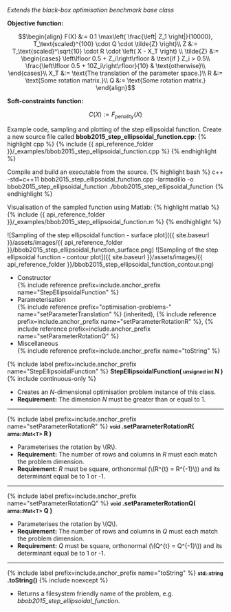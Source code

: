 *Extends the black-box optimisation benchmark base class*

**Objective function:**

$$\begin{align}
F(X) &:=  0.1 \max\left( \frac{\left| Z_1 \right|}{10000}, T_\text{scaled}^{100} \cdot Q \cdot \tilde{Z} \right)\\
Z &:= T_\text{scaled}^\sqrt{10} \cdot R \cdot \left( X - X_T \right) \\
\tilde{Z} &:= \begin{cases}
\left\lfloor 0.5 + Z_i\right\rfloor & \text{if } Z_i > 0.5\\
\frac{\left\lfloor 0.5 + 10Z_i\right\rfloor}{10} & \text{otherwise}\\
\end{cases}\\
X_T &:= \text{The translation of the parameter space.}\\
R &:= \text{Some rotation matrix.}\\
Q &:= \text{Some rotation matrix.}
\end{align}$$

**Soft-constraints function:**

$$C(X) := F_\text{penality}(X)$$

Example code, sampling and plotting of the step ellipsoidal function.
Create a new source file called **bbob2015_step_ellipsoidal_function.cpp**:
{% highlight cpp %}
{% include {{ api_reference_folder }}/_examples/bbob2015_step_ellipsoidal_function.cpp %}
{% endhighlight %}

Compile and build an executable from the source.
{% highlight bash %}
c++ -std=c++11 bbob2015_step_ellipsoidal_function.cpp -larmadillo -o bbob2015_step_ellipsoidal_function
./bbob2015_step_ellipsoidal_function
{% endhighlight %}

Visualisation of the sampled function using Matlab:
{% highlight matlab %}
{% include {{ api_reference_folder }}/_examples/bbob2015_step_ellipsoidal_function.m %}
{% endhighlight %}

![Sampling of the step ellipsoidal function - surface plot]({{ site.baseurl }}/assets/images/{{ api_reference_folder }}/bbob2015_step_ellipsoidal_function_surface.png)
![Sampling of the step ellipsoidal function - contour plot]({{ site.baseurl }}/assets/images/{{ api_reference_folder }}/bbob2015_step_ellipsoidal_function_contour.png)

- Constructor<br>
  {% include reference prefix=include.anchor_prefix name="StepEllipsoidalFunction" %}
- Parameterisation<br>
  {% include reference prefix="optimisation-problems-" name="setParameterTranslation" %} (inherited), {% include reference prefix=include.anchor_prefix name="setParameterRotationR" %}, {% include reference prefix=include.anchor_prefix name="setParameterRotationQ" %}
- Miscellaneous<br>
  {% include reference prefix=include.anchor_prefix name="toString" %}
  
{% include label prefix=include.anchor_prefix name="StepEllipsoidalFunction" %}
**StepEllipsoidalFunction( <small>unsigned int</small> N )** {% include continuous-only %}

- Creates an *N*-dimensional optimisation problem instance of this class.
- **Requirement:** The dimension *N* must be greater than or equal to 1.

---
{% include label prefix=include.anchor_prefix name="setParameterRotationR" %}
**<small>void</small> .setParameterRotationR( <small>arma::Mat&lt;T&gt;</small> R )**

- Parameterises the rotation by \\(R\\).
- **Requirement:** The number of rows and columns in *R* must each match the problem dimension.
- **Requirement:** *R* must be square, orthonormal (\\(R^{t} = R^{-1}\\)) and its determinant equal be to 1 or -1.

---
{% include label prefix=include.anchor_prefix name="setParameterRotationQ" %}
**<small>void</small> .setParameterRotationQ( <small>arma::Mat&lt;T&gt;</small> Q )**

- Parameterises the rotation by \\(Q\\).
- **Requirement:** The number of rows and columns in *Q* must each match the problem dimension.
- **Requirement:** *Q* must be square, orthonormal (\\(Q^{t} = Q^{-1}\\)) and its determinant equal be to 1 or -1.

---
{% include label prefix=include.anchor_prefix name="toString" %}
**<small>std::string</small> .toString()** {% include noexcept %}

- Returns a filesystem friendly name of the problem, e.g. *bbob2015_step_ellipsoidal_function*.


